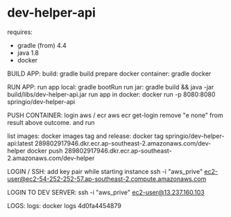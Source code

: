 # dev-helper-api

requires:
- gradle (from) 4.4
- java 1.8
- docker

BUILD APP:
build: gradle build
prepare docker container: gradle docker

RUN APP:
run app local: gradle bootRun
run jar: gradle build && java -jar build/libs/dev-helper-api.jar
run app in docker: docker run -p 8080:8080 springio/dev-helper-api


PUSH CONTAINER:
login aws / ecr
aws ecr get-login
remove "e none" from result above outcome. and run

list images: docker images
tag and release:
docker tag springio/dev-helper-api:latest 289802917946.dkr.ecr.ap-southeast-2.amazonaws.com/dev-helper
docker push 289802917946.dkr.ecr.ap-southeast-2.amazonaws.com/dev-helper


LOGIN / SSH:
add key pair while starting instance
ssh -i "aws_prive" ec2-user@ec2-54-252-252-57.ap-southeast-2.compute.amazonaws.com

LOGIN TO DEV SERVER:
ssh -i "aws_prive" ec2-user@13.237.160.103

LOGS:
logs: docker logs 4d0fa4454879
